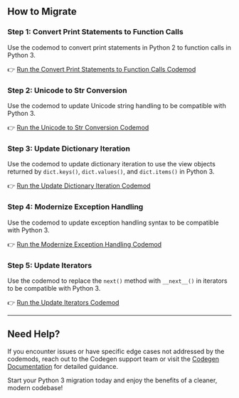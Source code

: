 ## How to Migrate

### Step 1: Convert Print Statements to Function Calls

Use the codemod to convert print statements in Python 2 to function calls in Python 3.

👉 [Run the Convert Print Statements to Function Calls Codemod](https://www.codegen.sh/preview/7583)

### Step 2: Unicode to Str Conversion

Use the codemod to update Unicode string handling to be compatible with Python 3.

👉 [Run the Unicode to Str Conversion Codemod](https://www.codegen.sh/preview/7587)

### Step 3: Update Dictionary Iteration

Use the codemod to update dictionary iteration to use the view objects returned by `dict.keys()`, `dict.values()`, and `dict.items()` in Python 3.

👉 [Run the Update Dictionary Iteration Codemod](https://www.codegen.sh/preview/7590)

### Step 4: Modernize Exception Handling

Use the codemod to update exception handling syntax to be compatible with Python 3.

👉 [Run the Modernize Exception Handling Codemod](https://www.codegen.sh/preview/7589)

### Step 5: Update Iterators

Use the codemod to replace the `next()` method with `__next__()` in iterators to be compatible with Python 3.

👉 [Run the Update Iterators Codemod](https://www.codegen.sh/preview/7595)

---

## Need Help?

If you encounter issues or have specific edge cases not addressed by the codemods, reach out to the Codegen support team or visit the [Codegen Documentation](https://www.codegen.sh/docs) for detailed guidance.

Start your Python 3 migration today and enjoy the benefits of a cleaner, modern codebase!
